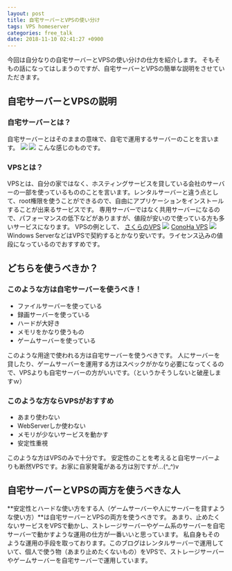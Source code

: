 ```yaml
---
layout: post
title: 自宅サーバーとVPSの使い分け
tags: VPS homeserver
categories: free_talk
date: 2018-11-10 02:41:27 +0900
---
```


今回は自分なりの自宅サーバーとVPSの使い分けの仕方を紹介します。 そもそもの話になってはしまうのですが、自宅サーバーとVPSの簡単な説明をさせていただきます。

自宅サーバーとVPSの説明
-------------

### 自宅サーバーとは？

自宅サーバーとはそのままの意味で、自宅で運用するサーバーのことを言います。 ![](../../../../images/review/tunebrowser/tower.jpg) ![](../../../../images/review/tunebrowser/rack.jpg) こんな感じのものです。

### VPSとは？

VPSとは、自分の家ではなく、ホスティングサービスを貸している会社のサーバーの一部を使っているもののことを言います。レンタルサーバーと違う点として、root権限を使うことができるので、自由にアプリケーションをインストールすることが出来るサービスです。 専用サーバーではなく共用サーバーになるので、パフォーマンスの低下などがありますが、値段が安いので使っている方も多いサービスになります。 VPSの例として、 [さくらのVPS](https://px.a8.net/svt/ejp?a8mat=2ZTT9B+67V08I+D8Y+C0QPE) ![](https://www14.a8.net/0.gif?a8mat=2ZTT9B+67V08I+D8Y+C0QPE) [ConoHa VPS](https://px.a8.net/svt/ejp?a8mat=2ZTT9B+6J68QA+50+4YR6O2) ![](https://www14.a8.net/0.gif?a8mat=2ZTT9B+6J68QA+50+4YR6O2) Windows ServerなどはVPSで契約するとかなり安いです。ライセンス込みの値段になっているのでおすすめです。

どちらを使うべきか？
----------

### このような方は自宅サーバーを使うべき！

*   ファイルサーバーを使っている
*   録画サーバーを使っている
*   ハードが大好き
*   メモリをかなり使うもの
*   ゲームサーバーを使っている

このような用途で使われる方は自宅サーバーを使うべきです。 人にサーバーを貸したり、ゲームサーバーを運用する方はスペックがかなり必要になってくるので、VPSよりも自宅サーバーの方がいいです。（というかそうしないと破産しますｗ）

### このような方ならVPSがおすすめ

*   あまり使わない
*   WebServerしか使わない
*   メモリが少ないサービスを動かす
*   安定性重視

このような方はVPSのみで十分です。 安定性のことを考えると自宅サーバーよりも断然VPSです。お家に自家発電がある方は別ですが...(^_^)v

自宅サーバーとVPSの両方を使うべきな人
--------------------

**安定性とハードな使い方をする人（ゲームサーバーや人にサーバーを貸すような使い方）**は自宅サーバーとVPSの両方を使うべきです。 あまり、止めたくないサービスをVPSで動かし、ストレージサーバーやゲーム系のサーバーを自宅サーバーで動かすような運用の仕方が一番いいと思っています。 私自身もそのような運用の手段を取っております。このブログはレンタルサーバーで運用していて、個人で使う物（あまり止めたくないもの）をVPSで、ストレージサーバーやゲームサーバーを自宅サーバーで運用しています。
